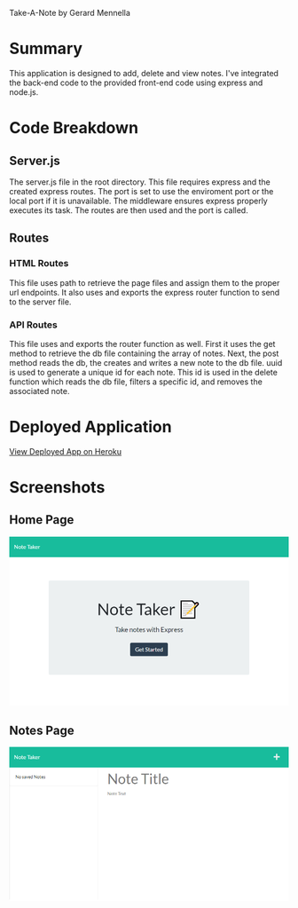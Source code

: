 Take-A-Note by Gerard Mennella

# Summary
This application is designed to add, delete and view notes. I've integrated the back-end code to the provided front-end code using express and node.js.

# Code Breakdown

## Server.js
The server.js file in the root directory. This file requires express and the created express routes. The port is set to use the enviroment port or the local port if it is unavailable. The middleware ensures express properly executes its task. The routes are then used and the port is called.

## Routes
### HTML Routes
This file uses path to retrieve the page files and assign them to the proper url endpoints. It also uses and exports the express router function to send to the server file.
### API Routes
This file uses and exports the router function as well. First it uses the get method to retrieve the db file containing the array of notes. Next, the post method reads the db, the creates and writes a new note to the db file. uuid is used to generate a unique id for each note. This id is used in the delete function which reads the db file, filters a specific id, and removes the associated note.


# Deployed Application
[View Deployed App on Heroku](https://intense-peak-25620.herokuapp.com/)

# Screenshots
## Home Page
![Screenshot](./images/HomeScreenshot.png)
## Notes Page
![Screenshot](./images/NotesScreenshot.png)